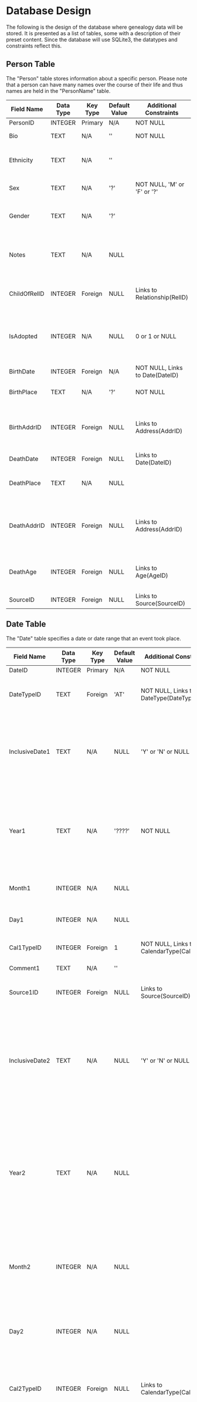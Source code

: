 # Database Design

The following is the design of the database where genealogy data will be stored.  It is presented as a list of tables, some with a description of their preset content.  Since the database will use SQLite3, the datatypes and constraints reflect this.

## Person Table

The "Person" table stores information about a specific person.  Please note that a person can have many names over the course of their life and thus names are held in the "PersonName" table.

Field Name   | Data Type | Key Type | Default Value | Additional Constraints          | Description 
------------ | --------- | -------- | ------------- | ------------------------------- | -----------
PersonID     | INTEGER   | Primary  | N/A           | NOT NULL                        | (RowID) ID
Bio          | TEXT      | N/A      | ''            | NOT NULL                        | Biography of person
Ethnicity    | TEXT      | N/A      | ''            |                                 | Description of Ethnicity (or NULL if unknown)
Sex          | TEXT      | N/A      | '?'           | NOT NULL, 'M' or 'F' or '?'     | Chromosonal Sex ('M', 'F' or '?' if unknown)
Gender       | TEXT      | N/A      | '?'           |                                 | Description of Gender (or '?' if unknown), will often match sex
Notes        | TEXT      | N/A      | NULL          |                                 | Any notes that aren't necessarily official but should nonetheless be recorded about a person
ChildOfRelID | INTEGER   | Foreign  | NULL          | Links to Relationship(RelID)    | Biological child of this relationship (or NULL if unknown)
IsAdopted    | INTEGER   | N/A      | NULL          | 0 or 1 or NULL                  | Specifies that the person was adopted.  Not required as this data is also included in the AdoptFoster table
BirthDate    | INTEGER   | Foreign  | N/A           | NOT NULL, Links to Date(DateID) | Date of Birth
BirthPlace   | TEXT      | N/A      | '?'           | NOT NULL                        | Birth Place Name (or '?' if unknown)
BirthAddrID  | INTEGER   | Foreign  | NULL          | Links to Address(AddrID)        | Birth Place Address ID (or NULL if not applicable, linked value is '?' if unknown)
DeathDate    | INTEGER   | Foreign  | NULL          | Links to Date(DateID)           | Death Date (or NULL if still alive)
DeathPlace   | TEXT      | N/A      | NULL          |                                 | Death Place Name (or NULL if still alive, '?' if unknown)
DeathAddrID  | INTEGER   | Foreign  | NULL          | Links to Address(AddrID)        | Death Place Address ID (or NULL if not applicable or still alive, Linked value is '?' if unknown)
DeathAge     | INTEGER   | Foreign  | NULL          | Links to Age(AgeID)             | Age at Death (or NULL if still alive, linked value is NULL:NULL:NULL if unknown)
SourceID     | INTEGER   | Foreign  | NULL          | Links to Source(SourceID)       | Source (or NULL if none)


## Date Table

The "Date" table specifies a date or date range that an event took place.

Field Name     | Data Type | Key Type | Default Value | Additional Constraints                     | Description 
-------------- | --------- | -------- | ------------- | ------------------------------------------ | -----------
DateID         | INTEGER   | Primary  | N/A           | NOT NULL                                   | (RowID) ID
DateTypeID     | TEXT      | Foreign  | 'AT'          | NOT NULL, Links to DateType(DateTypeID)    | Type of Date.  If 'BET', use '2' fields as well
InclusiveDate1 | TEXT      | N/A      | NULL          | 'Y' or 'N' or NULL                         | Does the date range include the date specified, Yes or No?  (NULL for "At" and "About" dates)
Year1          | TEXT      | N/A      | '????'        | NOT NULL                                   | At least 4 digits, replace any digit with '?' if unknown (e.g. 194? for between 1940 and 1949)
Month1         | INTEGER   | N/A      | NULL          |                                            | Month number or NULL if unknown
Day1           | INTEGER   | N/A      | NULL          |                                            | Day number or NULL if unknown
Cal1TypeID     | INTEGER   | Foreign  | 1             | NOT NULL, Links to CalendarType(CalTypeID) | Type of Calendar specified
Comment1       | TEXT      | N/A      | ''            |                                            | Comment on the Date
Source1ID      | INTEGER   | Foreign  | NULL          | Links to Source(SourceID)                  | Source for Date 1 (or NULL if none)
InclusiveDate2 | TEXT      | N/A      | NULL          | 'Y' or 'N' or NULL                         | Only used if DateTypeID is 'BET', otherwise NULL; Does the date range include the date specified, Yes or No?  (NULL also for "At" dates)
Year2          | TEXT      | N/A      | NULL          |                                            | Only used if DateTypeID is 'BET', otherwise NULL; At least 4 digits, replace any digit with '?' if unknown (e.g. 194? for between 1940 and 1949)
Month2         | INTEGER   | N/A      | NULL          |                                            | Only used if DateTypeID is 'BET', otherwise NULL; Month number or NULL also if unknown
Day2           | INTEGER   | N/A      | NULL          |                                            | Only used if DateTypeID is 'BET', otherwise NULL; Day number or NULL also if unknown
Cal2TypeID     | INTEGER   | Foreign  | NULL          | Links to CalendarType(CalTypeID)           | Only used if DateTypeID is 'BET', otherwise NULL; Type of Calendar specified
Comment2       | TEXT      | N/A      | NULL          |                                            | Only used if DateTypeID is 'BET', otherwise NULL; Comment on the Date
Source2ID      | INTEGER   | Foreign  | NULL          | Links to Source(SourceID)                  | Only used if DateTypeID is 'BET', otherwise NULL; Source for Date 2 (or NULL also if none)

Note that "FROM" dates are implemented as "AFTER" with "InclusiveDate1" set to 'Y', "TO" dates are "BEFORE" with "InclusiveDate1" set to 'Y' and "FROM ... TO ..." dates are implemented as "BETWEEN" dates with both "InclusiveDate" fields set to 'Y'.


## DateType Table

The "DateType" table details the type of date specified in the "Date" table.

Field Name   | Data Type | Key Type | Default Value | Additional Constraints | Description 
------------ | --------- | -------- | ------------- | ---------------------- | -----------
DateTypeID   | TEXT      | Primary  | N/A           | NOT NULL               | Indexes the types
DateTypeTxt  | TEXT      | N/A      | ''            | NOT NULL, UNIQUE       | Full date types

### Predefined Contents

This table has predefined contents as follows:

DateTypeID | DateTypeTxt
---------- | -----------
AT         | At
ABT        | About
BEF        | Before
AFT        | After
BET        | Between


## CalendarType Table

The "CalendarType" table details the type of calendar used for the date specified in the "Date" table.

Field Name   | Data Type | Key Type | Default Value | Additional Constraints | Description 
------------ | --------- | -------- | ------------- | ---------------------- | -----------
CalTypeID    | INTEGER   | Primary  | N/A           | NOT NULL               | (RowID) Index of the types
CalTypeName  | TEXT      | N/A      | ''            | NOT NULL, UNIQUE       | Names of the types

### Predefined Contents

This table has predefined contents as follows:

CalTypeID  | CalTypeName
---------- | -----------
1          | Gregorian
2          | Julian
3          | Hebrew
4          | French
5          | Roman
6          | Unknown
7          | Other

In the case of type 7 ("Other"), the calendar type should be specified in the comment in the "Date" table.


## Age

The "Age" table specifies the age or age range of a person when an event took place.

Field Name     | Data Type | Key Type | Default Value | Additional Constraints                     | Description 
-------------- | --------- | -------- | ------------- | ------------------------------------------ | -----------
AgeID          | INTEGER   | Primary  | N/A           | NOT NULL                                   | (RowID) ID
AgeTypeID      | TEXT      | Foreign  | 'AT'          | NOT NULL, Links to AgeType(AgeTypeID)      | Type of Age.  If 'BET', use '2' fields as well
InclusiveAge1  | TEXT      | N/A      | 'Y'           | 'Y' or 'N' or NULL                         | Does the age range include the age specified, Yes or No?  (NULL for "AT" and "ABT" ages, otherwise default Yes)
UseMonths1     | INTEGER   | N/A      | 1             | NOT NULL, 0 or 1                           | Are we using the Months field?  Specifically, the age could only be known in the days:years form.
NumYears1      | INTEGER   | N/A      | NULL          |                                            | Number of Years (or NULL if unknown)
NumMonths1     | INTEGER   | N/A      | NULL          |                                            | Number of Months (or NULL if unknown or not applicable (see UseMonths1 field))
NumDays1       | INTEGER   | N/A      | NULL          |                                            | Number of Days (or NULL if unknown)
Comment1       | TEXT      | N/A      | NULL          |                                            | Comment on the Age
Source1ID      | INTEGER   | Foreign  | NULL          | Links to Source(SourceID)                  | Source for Age 1 (or NULL if none)
InclusiveAge2  | TEXT      | N/A      | NULL          | 'Y' or 'N' or NULL                         | Only used if AgeTypeID is 'BET', otherwise NULL; Does the age range include the age specified, Yes or No?  (NULL default for most AgeTypeIDs, otherwise default Yes)
UseMonths2     | INTEGER   | N/A      | NULL          | 0 or 1 or NULL                             | Only used if AgeTypeID is 'BET', otherwise NULL; Are we using the Months field?  Specifically, the age could only be known in the days:years form.
NumYears2      | INTEGER   | N/A      | NULL          |                                            | Only used if AgeTypeID is 'BET', otherwise NULL; Number of Years (or NULL also if unknown)
NumMonths2     | INTEGER   | N/A      | NULL          |                                            | Only used if AgeTypeID is 'BET', otherwise NULL; Number of Months (or NULL also if unknown or not applicable (see UseMonths2 field))
NumDays2       | INTEGER   | N/A      | NULL          |                                            | Only used if AgeTypeID is 'BET', otherwise NULL; Number of Days (or NULL also if unknown)
Comment2       | TEXT      | N/A      | NULL          |                                            | Only used if AgeTypeID is 'BET', otherwise NULL; Comment on the Age
Source2ID      | INTEGER   | Foreign  | NULL          | Links to Source(SourceID)                  | Only used if AgeTypeID is 'BET', otherwise NULL; Source for Age 2 (or NULL also if none)


## AgeType Table

The "AgeType" table details the type of age specified in the "Age" table.

Field Name | Data Type | Key Type | Default Value | Additional Constraints | Description 
---------- | --------- | -------- | ------------- | ---------------------- | -----------
AgeTypeID  | TEXT      | Primary  | N/A           | NOT NULL               | Indexes the types
AgeTypeTxt | TEXT      | N/A      | ''            | UNIQUE, NOT NULL       | Full Age types

### Predefined Contents

This table has predefined contents as follows:

AgeTypeID | AgeTypeTxt
--------- | ----------
AT        | At
ABT       | About
BEF       | Before
AFT       | After
BET       | Between


## PersonName Table

The "PersonName" table stores the various names that a person uses over the course of their lifetime.

Field Name     | Data Type | Key Type | Default Value | Additional Constraints                     | Description 
-------------- | --------- | -------- | ------------- | ------------------------------------------ | -----------
NameID         | INTEGER   | Primary  | N/A           | NOT NULL                                   | (RowID) ID
PersonID       | INTEGER   | Foreign  | N/A           | NOT NULL, Links to Person(PersonID)        | The person whose name this is
UseStartDateID | INTEGER   | Foreign  | N/A           | NOT NULL, Links to Date(DateID)            | The date at which the person started using the name
UseEndDateID   | INTEGER   | Foreign  | NULL          | Links to Date(DateID)                      | The date at which the person stopped using this name, this can be NULL if they are still using it.
FamilyName     | TEXT      | N/A      | '?'           |                                            | Family Name(s) (usually Surname): can be NULL if not applicable, or '?' if unknown.  Use '???' for illegible letters. 
GivenName      | TEXT      | N/A      | '?'           |                                            | Given Name(s) (not middle names though - just those you'd address them by): can be NULL if not applicable, or '?' if unknown.  Use '???' for illegible letters.
Patronymic     | TEXT      | N/A      | NULL          |                                            | Patronymic if used: can be NULL if not applicable, or '?' if unknown.  Use '???' for illegible letters.
OtherNames     | TEXT      | N/A      | NULL          |                                            | Middle names etc.: can be NULL if not applicable, or '?' if unknown.  Use '???' for illegible letters.
TitlePrefix    | TEXT      | N/A      | NULL          |                                            | Title part used at the beginning of the name: can be NULL if not applicable, or '?' if unknown.  Use '???' for illegible letters.
TitleSuffix    | TEXT      | N/A      | NULL          |                                            | Title part used at the end of the name: can be NULL if not applicable, or '?' if unknown.  Use '???' for illegible letters.
TitleInterPart | TEXT      | N/A      | NULL          |                                            | Title part used during the name (e.g. 'of'): can be NULL if not applicable, or '?' if unknown.  Use '???' for illegible letters.
NameFormat     | TEXT      | N/A      | 'G F'         | NOT NULL                                   | Order in which the names go: 'G' for Given Name, 'F' for Family Name, 'P' for Patronymic, 'O' for other names, 'T' for Title Prefix, 'S' for Title Suffix, 'I' for Title InterPart.  Can be '?' if unknown.
PhoneticName   | TEXT      | N/A      | NULL          |                                            | How to pronounce the name: can be NULL if not applicable, or '?' if unknown.
PartsGuessed   | INTEGER   | N/A      | 0             | NOT NULL, 0 or 1                           | If 1, name contains guessed or illegible parts.
Comments       | TEXT      | N/A      | NULL          |                                            | Any comments on this name
SourceID       | INTEGER   | Foreign  | NULL          | Links to Source(SourceID)                  | Source (or NULL if none)


## PhysDesc Table

The "PhysDesc" table stores any physical descriptions of a person that have been documented.

Field Name  | Data Type | Key Type | Default Value | Additional Constraints              | Description 
----------- | --------- | -------- | ------------- | ----------------------------------- | -----------
PhysDescID  | INTEGER   | Primary  | N/A           | NOT NULL                            | (RowID) ID of Physical Description
PersonID    | INTEGER   | Foreign  | N/A           | NOT NULL, Links to Person(PersonID) | The person that this is the physical description of
PhysDescTxt | TEXT      | N/A      | ''            | NOT NULL                            | The Physical Description of the person
DescDate    | INTEGER   | Foreign  | N/A           | NOT NULL, Links to Date(DateID)     | The date of the Physical Description
Notes       | TEXT      | N/A      | NULL          |                                     | Any notes, however unofficial, about the description
SourceID    | INTEGER   | Foreign  | NULL          | Links to Source(SourceID)           | Source (or NULL if none)


## Beliefs

The "Beliefs" table stores the belief systems that a person subscribes to, whether a religious or political affiliation or something else.

Field Name     | Data Type | Key Type | Default Value | Additional Constraints                      | Description 
-------------- | --------- | -------- | ------------- | ------------------------------------------- | -----------
BeliefsID      | INTEGER   | Primary  | N/A           | NOT NULL                                    | (RowID) ID of Belief System
PersonID       | INTEGER   | Foreign  | N/A           | NOT NULL, Links to Person(PersonID)         | The Person for whom this is a belief system
BeliefTypeID   | INTEGER   | Foreign  | 1             | NOT NULL, Links to BeliefType(BeliefTypeID) | The type of Belief System
Description    | TEXT      | N/A      | ''            | NOT NULL                                    | Description of Belief System
StartDate      | INTEGER   | Foreign  | N/A           | NOT NULL, Links to Date(DateID)             | When the person started believing this (links to '?' values if unknown)
EndDate        | INTEGER   | Foreign  | NULL          | Links to Date(DateID)                       | When the person stopped believing this, or NULL if they never stopped (links to '?' values if unknown)
Comments       | TEXT      | N/A      | NULL          |                                             | Comments
SourceID       | INTEGER   | Foreign  | NULL          | Links to Source(SourceID)                   | Source (or NULL if none)


## BeliefType Table

The "BeliefType" table stores the types of belief system that a person can subscribe to, such as "Religious" or "Political".

Field Name    | Data Type | Key Type | Default Value | Additional Constraints | Description 
------------- | --------- | -------- | ------------- | ---------------------- | -----------
BeliefTypeID  | INTEGER   | Primary  | N/A           | NOT NULL               | (RowID) ID of the type of belief system
BeliefTypeTxt | TEXT      | N/A      | ''            | NOT NULL, UNIQUE       | The belief system type

### Predefined Contents

This table has predefined contents as follows:

BeliefTypeID | BeliefTypeTxt
------------ | ----------
1            | Religion
2            | Cult
3            | Political
4            | Other Formal
5            | Informal Attribute
6            | Other

Please note that "athiest" is an attribute of a belief system, so would fall under category 5 ("Informal Attribute").


## Nationality Table

The "Nationality" table stores the nationality or tribal affiliation of a person.  A person can have many overlapping nationalities or tribal affiliations.

Field Name     | Data Type | Key Type | Default Value | Additional Constraints                      | Description 
-------------- | --------- | -------- | ------------- | ------------------------------------------- | -----------
NatID          | INTEGER   | Primary  | N/A           | NOT NULL                                    | (RowID) ID of Nationality/Tribal Affiliation
PersonID       | INTEGER   | Foreign  | N/A           | NOT NULL, Links to Person(PersonID)         | The person for whom this Nationality/Tribal Affiliation applies
AffilTypeID    | INTEGER   | Foreign  | 2             | NOT NULL, Links to AffilType(AffilTypeID)   | Type of Affiliation
Description    | TEXT      | N/A      | ''            | NOT NULL                                    | Description of Affiliation
IDCode         | TEXT      | N/A      | NULL          |                                             | Identity Code (or NULL if not applicable, or '?' if unknown)
StartDate      | INTEGER   | Foreign  | N/A           | NOT NULL, Links to Date(DateID)             | The start date of the Affiliation
EndDate        | INTEGER   | Foreign  | NULL          | Links to Date(DateID)                       | The end date of the affiliation, or NULL if is hasn't ended.
ConvertedToID  | INTEGER   | Foreign  | NULL          | Links to Nationality(NatID)                 | The ID of the nationality it changed into if a nationality/affiliation type was converted to another, otherwise NULL.
Comments       | TEXT      | N/A      | NULL          |                                             | Any comments about this
SourceID       | INTEGER   | Foreign  | NULL          | Links to Source(SourceID)                   | Source (or NULL if none)


## AffilType Table

The "AffilType" table stores the type of affiliation detailed in the "Nationality" table.

Field Name   | Data Type | Key Type | Default Value | Additional Constraints | Description 
------------ | --------- | -------- | ------------- | ---------------------- | -----------
AffilTypeID  | INTEGER   | Primary  | N/A           | NOT NULL               | (RowID) ID of the Affilliation Type
AffilTypeTxt | TEXT      | N/A      | ''            | NOT NULL, UNIQUE       | Affilliation Type in full

### Predefined Contents

This table has predefined contents as follows:

AffilTypeID | AffilTypeTxt
----------- | ------------
1           | Tribe
2           | National Citizen
3           | Freedom to Remain
4           | Working Visa
5           | Permanent Residency
6           | Other


## AdoptFoster Table

The "AdoptFoster" table details the adoption or fosterhood of a person by a relationship.  Note that this can be a dummy relationship for adoption by single people not in relationships.

Field Name     | Data Type | Key Type | Default Value | Additional Constraints                             | Description 
-------------- | --------- | -------- | ------------- | -------------------------------------------------- | -----------
AdoptFosterID  | INTEGER   | Primary  | N/A           | NOT NULL                                           | (RowID) Adoption/Fosterhood ID
ByRelationship | INTEGER   | Foreign  | NULL          | Links to Relationship(RelID)                       | Adopted by Relationship ID (or NULL if unknown)
PersonID       | INTEGER   | Foreign  | N/A           | NOT NULL, Links to Person(PersonID)                | The person who was adopted
AdFosDate      | INTEGER   | Foreign  | N/A           | NOT NULL, Links to Date(DateID)                    | The date of the Adoption/Fosterhood.  Linked values are '?' if unknown
AdFosEndDate   | INTEGER   | Foreign  | NULL          | Links to Date(DateID)                              | The date the Adoption/Fosterhood ended or NULL if Not Applicable.  Linked values are '?' if unknown
AdoptTypeID    | INTEGER   | Foreign  | 1             | NOT NULL, Links to AdoptType(AdoptTypeID)          | The type of adoption or fosterhood
Description    | TEXT      | N/A      | ''            | NOT NULL                                           | Description of the Adoption/Fosterhood
PersonTypeID   | INTEGER   | Foreign  | 0             | NOT NULL, Links to AdoptPersonType(AdPersonTypeID) | Code for the person in the relationship adopting/fostering this person.
SourceID       | INTEGER   | Foreign  | NULL          | Links to Source(SourceID)                          | Source (or NULL if none)


## AdoptPersonType Table

The "AdoptPersonType" table details the who in a relationship is adopting/fostering a child, as descripted in the "AdoptFoster" table.

Field Name       | Data Type | Key Type | Default Value | Additional Constraints | Description 
---------------- | --------- | -------- | ------------- | ---------------------- | -----------
AdPersonTypeID   | INT       | Primary  | N/A           | NOT NULL, UNIQUE       | ID for person adopted type
AdPersonTypeDesc | TEXT      | N/A      | ''            | NOT NULL, UNIQUE       | Description of person adopted type

Note that since AdPersonTypeID is *NOT* the RowID, to avoid it being declared as such, the datatype *MUST* be written as `INT`.

### Predefined Contents

This table has predefined contents as follows:

AdPersonTypeID | AdPersonTypeDesc
-------------- | ----------------
0              | Unknown
1              | Person 1 Only
2              | Person 2 Only
3              | Both people in relationship


## AdoptType Table

The "AdoptType" table describes the type of adoption detailed in the "AdoptFoster" table.

Field Name   | Data Type | Key Type | Default Value | Additional Constraints | Description 
------------ | --------- | -------- | ------------- | ---------------------- | -----------
AdoptTypeID  | INTEGER   | Primary  | N/A           | NOT NULL               | (RowID) Adoption/Fosterhood Type ID
AdoptTypeTxt | TEXT      | N/A      | ''            | NOT NULL, UNIQUE       | Full Adoption/Fosterhood Type

### Predefined Contents

This table has predefined contents as follows:

AdoptTypeID | AdoptTypeTxt
----------- | ------------
1           | Legal Adoption
2           | Informal Adoption
3           | Fosterhood
4           | Other



## Relationship Table

The "Relationship" table describes details of the relationship between two people.  If a relationship includes more than two people (e.g. a polyamorous romantic relationship), multiple records will need to be entered in the "Relationship" table.

Field Name   | Data Type | Key Type | Default Value | Additional Constraints                      | Description 
------------ | --------- | -------- | ------------- | ------------------------------------------- | -----------
RelID        | INTEGER   | Primary  | N/A           | NOT NULL                                    | (RowID) ID of the relationship
Person1ID    | INTEGER   | Foreign  | N/A           | NOT NULL, Links to Person(PersonID)         | First person in relationship
Person2ID    | INTEGER   | Foreign  | NULL          | Links to Person(PersonID)                   | Second person in relationship or NULL if unknown (or also NULL if N/A in adoption)
RelTypeID    | INTEGER   | Foreign  | 7             | NOT NULL, Links to RelType(RelTypeID)       | The type of relationship
IsRomantic   | INTEGER   | N/A      | 1             | 0 or 1 or NULL                              | Is the relationship a romantic or a platonic one? (NULL if unknown)
Description  | TEXT      | N/A      | ''            | NOT NULL                                    | Description of the Relationship
RelEndTypeID | INTEGER   | Foreign  | 4             | NOT NULL, Links to RelEndType(RelEndTypeID) | The way the relationship ended
RelEndDesc   | TEXT      | N/A      | ''            | NOT NULL                                    | Description of how the relationship ended
ConvRelID    | INTEGER   | Foreign  | NULL          | Links to Relationship(RelID)                | If the Relationship End Type ID is 3 (converted), this links to the relationship it converted into.
Notes        | TEXT      | N/A      | NULL          |                                             | Any notes, however unofficial, on this relationship
SourceID     | INTEGER   | Foreign  | NULL          | Links to Source(SourceID)                   | Source (or NULL if none)


## RelType Table

The "RelType" table describes the type of relationship detailed in the "Relationship" table.  It includes a "Dummy" type for use in single-person adoptions.

Field Name   | Data Type | Key Type | Default Value | Additional Constraints | Description 
------------ | --------- | -------- | ------------- | ---------------------- | -----------
RelTypeID    | INTEGER   | Primary  | N/A           | NOT NULL               | (RowID) ID of the Relationship Type
RelTypeTxt   | TEXT      | N/A      | ''            | NOT NULL, UNIQUE       | Full Relationship Type
CanHaveChild | INTEGER   | N/A      | 1             | NOT NULL, 0 or 1       | Can this relationship type give birth to a child?

### Predefined Contents

This table has predefined contents as follows:

RelTypeID | RelTypeTxt                   | CanHaveChild | *Comment*
--------- | ---------------------------- | ------------ | ---------
1         | Sperm/Egg donor              | 1            | 
2         | Surrogate                    | 1            | 
3         | Very Short Term Relationship | 1            | *(e.g. one-night's stand)*
4         | Short Term Relationship      | 1            | 
5         | Long Term Relationship       | 1            | 
6         | Formal Engagement            | 1            | 
7         | Marriage                     | 1            | 
8         | Civil Partnership            | 1            | 
9         | Friends                      | 0            | 
10        | Sexual Friendship            | 1            | *(Friends with benefits)*
11        | Godparent/Godchild           | 0            | *(Person 1 is Godparent, Person 2 is Godchild)*
12        | Witness at marriage          | 0            | *(Person 1 is wed, Person 2 is Witness)*
13        | Other                        | 1            | 
14        | (Dummy)                      | 0            | *(Dummy relationship for single-person adoptions)*


## RelEndType Table

The "RelEndType" table describes the way a relationship (detailed in the "Relationship" table) has ended.  If the type is 3 ("Converted"), the relationship table includes the relationship the current one converted into.

Field Name    | Data Type | Key Type | Default Value | Additional Constraints | Description 
------------- | --------- | -------- | ------------- | ---------------------- | -----------
RelEndTypeID  | INTEGER   | Primary  | N/A           | NOT NULL               | (RowID) ID of the Relationship End Type
RelEndTypeTxt | TEXT      | N/A      | ''            | NOT NULL, UNIQUE       | Full Relationship End Type

### Predefined Contents

This table has predefined contents as follows:

RelEndTypeID | RelEndTypeTxt | *Comment*
------------ | ------------- | ---------
1            | Split         | *(e.g. Divorce, Anullment, etc)*
2            | Death         | *(of a Participant)*
3            | Converted     | *(into another relationship type)*
4            | Unknown       |   


## Job Table

The "Job" table details the form of employment a person has.  This employment may be paid or unpaid.

Field Name     | Data Type | Key Type | Default Value | Additional Constraints              | Description 
-------------- | --------- | -------- | ------------- | ----------------------------------- | -----------
JobID          | INTEGER   | Primary  | N/A           | NOT NULL                            | (RowID) ID of Job
PersonID       | INTEGER   | Foreign  | N/A           | NOT NULL, Links to Person(PersonID) | Person whose job this is
JobTitle       | TEXT      | N/A      | ''            | NOT NULL                            | Title of Job
JobDescription | TEXT      | N/A      | ''            | NOT NULL                            | Description of Job
PayDescription | TEXT      | N/A      | '?'           | NOT NULL                            | Description of Pay or '?' if pay is unknown
StartDate      | INTEGER   | Foreign  | N/A           | NOT NULL, Links to Date(DateID)     | Date the person started the Job
EndDate        | INTEGER   | Foreign  | NULL          | Links to Date(DateID)               | Date the person ended the job (or NULL if the job is still ongoing)
Comments       | TEXT      | N/A      | NULL          |                                     | Comments on the Job
SourceID       | INTEGER   | Foreign  | NULL          | Links to Source(SourceID)           | Source (or NULL if none)


## Address Table

The "Address" table details the addresses of various locations.

Field Name     | Data Type | Key Type | Default Value | Additional Constraints    | Description 
-------------- | --------- | -------- | ------------- | ------------------------- | -----------
AddrID         | INTEGER   | Primary  | N/A           | NOT NULL                  | (RowID) ID of Address
Description    | TEXT      | N/A      | ''            | NOT NULL                  | Description of Address
AddrNameNum    | TEXT      | N/A      | '?'           | NOT NULL                  | Address Name or Number (or '?' if unknown)
AddrLine2      | TEXT      | N/A      | NULL          |                           | Address Line 2 (or NULL if not applicable)
AddrRoad       | TEXT      | N/A      | NULL          |                           | Address Road (or '?' if unknown, or NULL if not applicable)
AddrSettlement | TEXT      | N/A      | NULL          |                           | Settlement (or '?' if unknown, or NULL if not applicable)
AddrBorough    | TEXT      | N/A      | NULL          |                           | Borough  (or '?' if unknown, or NULL if not applicable)
AddrCounty     | TEXT      | N/A      | NULL          |                           | County  (or '?' if unknown, or NULL if not applicable)
AddrState      | TEXT      | N/A      | NULL          |                           | State  (or '?' if unknown, or NULL if not applicable)
AddrPostCode   | TEXT      | N/A      | NULL          |                           | Postal Code or similar  (or '?' if unknown, or NULL if not applicable)
AddrCountry    | TEXT      | N/A      | NULL          |                           | Country  (or '?' if unknown, or NULL if not applicable)
Latitude       | REAL      | N/A      | NULL          |                           | Latitude (or NULL if unknown)
Longitude      | REAL      | N/A      | NULL          |                           | Longitude (or NULL if unknown)
FixTelNum      | TEXT      | N/A      | NULL          |                           | Fixed (land-line) Telephone Number  (or '?' if unknown, or NULL if not applicable)
Notes          | TEXT      | N/A      | NULL          |                           | Any notes, even if unofficial
SourceID       | INTEGER   | Foreign  | NULL          | Links to Source(SourceID) | Source (or NULL if none)


## LivingAddr Table

The "LivingAddr" table details the residency of a person (from the "Person" table) at an address (from the "Address" table).

Field Name   | Data Type | Key Type | Default Value | Additional Constraints              | Description 
------------ | --------- | -------- | ------------- | ----------------------------------- | -----------
LivingAddrID | INTEGER   | Primary  | N/A           | NOT NULL                            | (RowID) ID of Living Address
PersonID     | INTEGER   | Foreign  | N/A           | NOT NULL, Links to Person(PersonID) | Person whose address this is
AddrID       | INTEGER   | Foreign  | N/A           | NOT NULL, Links to Address(AddrID)  | The Address
ArrivedDate  | INTEGER   | Foreign  | N/A           | NOT NULL, Links to Date(DateID)     | Date the person arrived at the address
LeftDate     | INTEGER   | Foreign  | NULL          | Links to Date(DateID)               | Date the person left the address, or NULL if they haven't left yet
Notes        | TEXT      | N/A      | NULL          |                                     | Any notes, however unofficial, on this residence
SourceID     | INTEGER   | Foreign  | NULL          | Links to Source(SourceID)           | Source (or NULL if none)


## WorkingAddr Table

The "WorkingAddr" table details the addresses at which a person's employment is situated.  A person's job can change addresses over the course of their employment in the same role with the same firm.  Additionally, some jobs may move regularly (such as construction work) and/or be situated in multiple sites at once.  The separation of this table from the "Job" table allows for all these conditions.

Field Name     | Data Type | Key Type | Default Value | Additional Constraints             | Description 
-------------- | --------- | -------- | ------------- | ---------------------------------- | -----------
WorkingAddrID  | INTEGER   | Primary  | N/A           | NOT NULL                           | (RowID) ID of Working Address
JobID          | INTEGER   | Foreign  | N/A           | NOT NULL, Links to Job(JobID)      | Job at this address
AddrID         | INTEGER   | Foreign  | N/A           | NOT NULL, Links to Address(AddrID) | The Address
ArrivedDate    | INTEGER   | Foreign  | N/A           | NOT NULL, Links to Date(DateID)    | Date the job arrived at the address
LeftDate       | INTEGER   | Foreign  | NULL          | Links to Date(DateID)              | Date the job left the address, or NULL if it hasn't left yet
Description    | TEXT      | N/A      | ''            | NOT NULL                           | Description of this job being at this address
Notes          | TEXT      | N/A      | NULL          |                                    | Any notes, however unofficial, about this job at this address
SourceID       | INTEGER   | Foreign  | NULL          | Links to Source(SourceID)          | Source (or NULL if none)


## OtherContact Table

The "OtherContact" table stores additional contact details for a person.

Field Name     | Data Type | Key Type | Default Value | Additional Constraints                        | Description 
-------------- | --------- | -------- | ------------- | --------------------------------------------- | -----------
OtherContactID | INTEGER   | Primary  | N/A           | NOT NULL                                      | (RowID) ID of the Other Contact-type Address
PersonID       | INTEGER   | Foreign  | N/A           | NOT NULL, Links to Person(PersonID)           | Person whose contact details these are
StartDate      | INTEGER   | Foreign  | N/A           | NOT NULL, Links to Date(DateID)               | Date the person gained these contact details
EndDate        | INTEGER   | Foreign  | NULL          | Links to Date(DateID)                         | Date the person lost these contact details, or NULL if they are still valid
ContactTypeID  | INTEGER   | Foreign  | 1             | NOT NULL, Links to ContactType(ContactTypeID) | Type of Contact Details
Description    | TEXT      | N/A      | ''            | NOT NULL                                      | Description of contact details
Data           | TEXT      | N/A      | ''            | NOT NULL                                      | Contact Details
Notes          | TEXT      | N/A      | NULL          |                                               | Any notes, however unofficial, on these contact details
SourceID       | INTEGER   | Foreign  | NULL          | Links to Source(SourceID)                     | Source (or NULL if none)


## ContactType Table

The "ContactType" table details the types of contact that are stored in the "OtherContact" table.

Field Name     | Data Type | Key Type | Default Value | Additional Constraints | Description 
-------------- | --------- | -------- | ------------- | ---------------------- | -----------
ContactTypeID  | INTEGER   | Primary  | N/A           | NOT NULL               | (RowID) ID of the Contact Type
ContactTypeTxt | TEXT      | N/A      | ''            | NOT NULL               | Full Contact Type

### Predefined Contents

This table has predefined contents as follows:

ContactTypeID | ContactTypeTxt
------------- | --------------
1             | Fixed Telephone Number
2             | Mobile Telephone Number
3             | Facsimile Number
4             | Telex/Teleprinter Number
5             | E-Mail Address
6             | Web Address
7             | Instant Messaging Address
8             | VOIP Number/Address
9             | Social Media Account
10            | Other


## EducAchieve Table

The "EducAchieve" table describes the Educational Achievements (qualifications, etc) of a person.

Field Name    | Data Type | Key Type | Default Value | Additional Constraints              | Description 
------------- | --------- | -------- | ------------- | ----------------------------------- | -----------
EducAchieveID | INTEGER   | Primary  | N/A           | NOT NULL                            | (RowID) Educational Achievement ID
PersonID      | INTEGER   | Foreign  | N/A           | NOT NULL, Links to Person(PersonID) | Person who achieved it
AchieveDate   | INTEGER   | Foreign  | N/A           | NOT NULL, Links to Date(DateID)     | Date they achieved it
QualName      | TEXT      | N/A      | ''            | NOT NULL                            | Qualification Name
QualType      | TEXT      | N/A      | ''            | NOT NULL                            | Qualification Type
Subject       | TEXT      | N/A      | NULL          |                                     | Subject of Qualification, or NULL if too general
Description   | TEXT      | N/A      | ''            | NOT NULL                            | Description of Qualification
PlaceName     | TEXT      | N/A      | NULL          |                                     | Place qualification was achieved or NULL if not applicable
PlaceAddrID   | INTEGER   | Foreign  | NULL          | Links to Address(AddrID)            | Address of the place (or NULL if Unknown, also NULL if unapplicable (above will be NULL too in this case)).
Notes         | TEXT      | N/A      | NULL          |                                     | Any notes, however unofficial, about this qualification
SourceID      | INTEGER   | Foreign  | NULL          | Links to Source(SourceID)           | Source (or NULL if none)


## Event Table

The "Event" table details the events that take place throughout a person's life that aren't covered by the other tables.

Field Name    | Data Type | Key Type | Default Value | Additional Constraints              | Description 
------------- | --------- | -------- | ------------- | ----------------------------------- | -----------
EventID       | INTEGER   | Primary  | N/A           | NOT NULL                            | (RowID) Event ID
PersonID      | INTEGER   | Foreign  | N/A           | NOT NULL, Links to Person(PersonID) | Person to whom the event occurred
EventDate     | INTEGER   | Foreign  | N/A           | NOT NULL, Links to Date(DateID)     | Date of the Event
AgeAtEvent    | INTEGER   | Foreign  | NULL          | Links to Age(AgeID)                 | Person's age at event
Description   | TEXT      | N/A      | ''            | NOT NULL                            | Short description of event
Details       | TEXT      | N/A      | NULL          |                                     | Event Details (or NULL if not applicable)
PlaceName     | TEXT      | N/A      | NULL          |                                     | Place the where the event occurred (or NULL if not applicable)
PlaceAddr     | INTEGER   | Foreign  | NULL          | Links to Address(AddrID)            | Address of place the where the event occurred (or NULL if not applicable)
Notes         | TEXT      | N/A      | NULL          |                                     | Any notes, however unofficial, about this event
SourceID      | INTEGER   | Foreign  | NULL          | Links to Source(SourceID)           | Source (or NULL if none)


## Source Table

The "Source" table stores details of the sources referred to by other tables.  Note that some data will be stored externally in files whose path is stored in this table.

Field Name    | Data Type | Key Type | Default Value | Additional Constraints                      | Description 
------------- | --------- | -------- | ------------- | ------------------------------------------- | -----------
SourceID      | INTEGER   | Primary  | N/A           | NOT NULL                                    | (RowID) Source ID
SourceTypeID  | INTEGER   | Foreign  | N/A           | NOT NULL, Links to SourceType(SourceTypeID) | The type of source
Description   | TEXT      | N/A      | ''            | NOT NULL                                    | Description of the source
FromDate      | INTEGER   | Foreign  | N/A           | NOT NULL, Links to Date(DateID)             | The date from which the work, well, dates.  Links to '?' if unknown.
FromWork      | TEXT      | N/A      | NULL          |                                             | Work the source is from (e.g. name of a book, etc).  If not applicable, is NULL.
SectPagePara  | TEXT      | N/A      | NULL          |                                             | Section, Page and Paragraph reference or at least some way of locating source in work, or NULL if not applicable.
Location      | TEXT      | N/A      | NULL          |                                             | Location of source (e.g. a library) or NULL if not applicable.
LocationAddr  | INTEGER   | Foreign  | NULL          | Links to Address(AddrID)                    | Address of source location, or NULL if not applicable or unknown (if unknown, above field won't be NULL).
CallNum       | TEXT      | N/A      | NULL          |                                             | Call Number or other reference form for work in location, or '?' if unknown, or NULL if not applicable.
LangCodeMajor | TEXT      | Foreign  | NULL          | Links to ISO6393(Code3)                     | ISO 639-3 code (Major part), or NULL if not applicable.
LangCodeMinor | TEXT      | N/A      | NULL          |                                             | ISO 639-3 code (Minor/National part), or NULL if not applicable.
AccessedDate  | INTEGER   | Foreign  | N/A           | NOT NULL, Links to Date(DateID)             | The date the source was accessed and/or details added to the database.
InternalData  | TEXT      | N/A      | NULL          |                                             | Typed Data from source, or NULL if this cannot be done.
ExternalData  | TEXT      | N/A      | NULL          |                                             | Path of external file containing source data, or NULL if not applicable
ExtDataMIME   | TEXT      | N/A      | NULL          |                                             | MIME type of External Data file, or NULL if not applicable.
Reliability   | INTEGER   | N/A      | NULL          |                                             | Reliability assessment of data in a scale of 0 to 3, or NULL if unknown.
Notes         | TEXT      | N/A      | NULL          |                                             | Any notes, however unofficial, about the source.


## SourceType Table

The "SourceType" table details the type of information stored in the "Source" table.

Field Name     | Data Type | Key Type | Default Value | Additional Constraints | Description 
-------------- | --------- | -------- | ------------- | ---------------------- | -----------
SourceTypeID   | INTEGER   | Primary  | N/A           | NOT NULL               | (RowID) Source Type ID
SourceTypeTxt  | TEXT      | N/A      | ''            | NOT NULL, UNIQUE       | The full Source Type

### Predefined Contents

This table has predefined contents as follows:

SourceTypeID | SourceTypeTxt
------------ | -------------
1            | Memory
2            | Record
3            | Image
4            | Audio
5            | Video
6            | Other


## Multimedia Table

The "Multimedia" table details external multimedia files that aren't being used as sources.

Field Name   | Data Type | Key Type | Default Value              | Additional Constraints          | Description 
------------ | --------- | -------- | -------------------------- | ------------------------------- | -----------
MultimediaID | INTEGER   | Primary  | N/A                        | NOT NULL                        | (RowID) ID of Other Multimedia
Description  | TEXT      | N/A      | ''                         | NOT NULL                        | Description of the Multimedia
OriginDate   | INTEGER   | Foreign  | N/A                        | NOT NULL, Links to Date(DateID) | Original date of the Multimedia (Linked values are '?' if unknown)
Data         | TEXT      | N/A      | ''                         | NOT NULL                        | Path of external data file containing Multimedia
DataMIME     | TEXT      | N/A      | 'application/octet-stream' | NOT NULL                        | MIME type of the external data file
Notes        | TEXT      | N/A      | NULL                       |                                 | Any notes, however unofficial, on the Multimedia


## InMultimedia Table

The "InMultimedia" table Describes the people (in the "Person" table) appearing in a particular piece of multimedia (in the "Multimedia" table).  This table gets over the Many-To-Many relationship of this situation.

Field Name     | Data Type | Key Type | Default Value | Additional Constraints                      | Description 
-------------- | --------- | -------- | ------------- | ------------------------------------------- | -----------
InMultimediaID | INTEGER   | Primary  | N/A           | NOT NULL                                    | (RowID) ID of Multimedia Assignment
MultimediaID   | INTEGER   | Foreign  | N/A           | NOT NULL, Links to Multimedia(MultimediaID) | ID of the Other Multimedia
PersonID       | INTEGER   | Foreign  | N/A           | NOT NULL, Links to Person(PersonID)         | ID of the person featured in the Multimedia
Notes          | TEXT      | N/A      | NULL          |                                             | Any notes, however unofficial, about the person's role in the Multimedia


## ISO6393 Table

The "ISO6393" table stores possible ISO-639-3 Language codes that can be assigned to sources.

Field Name | Data Type | Key Type | Default Value | Additional Constraints                           | Description 
---------- | --------- | -------- | ------------- | ------------------------------------------------ | -----------
Code3      | TEXT      | Primary  | N/A           | NOT NULL, UNIQUE                                 | The ISO-639-3 code
Code2B     | TEXT      | N/A      | NULL          |                                                  | The ISO-639-2 Bibliographic code (or NULL if not available)
Code2T     | TEXT      | N/A      | NULL          |                                                  | The ISO-639-2 Terminology code (or NULL if not available)
Code1      | TEXT      | N/A      | NULL          |                                                  | The ISO-639-1 code (or NULL if not available)
ScopeCode  | TEXT      | N/A      | 'I'           | NOT NULL, 'I' or 'M' or 'S'                      | Single letter specifying the scope of the language code: I(ndividual), M(acrolanguage), S(pecial)
TypeCode   | TEXT      | N/A      | 'L'           | NOT NULL, 'A' or 'C' or 'E' or 'H' or 'L' or 'S' | Single letter specifying the type of the language code: A(ncient), C(onstructed), E(xtinct), H(istorical), L(iving), S(pecial)
RefName    | TEXT      | N/A      | ''            | NOT NULL                                         | The reference name of the language
Comment    | TEXT      | N/A      | NULL          |                                                  | Any comments about the language.

### Predefined Contents

This table has predefined contents.  See the external file 'iso-6393-3.tab' for the data.


## MetaInfo Table

The "MetaInfo" stores metadata about the database.

Field Name | Data Type | Key Type | Default Value | Additional Constraints                           | Description 
---------- | --------- | -------- | ------------- | ------------------------------------------------ | -----------
Element    | TEXT      | Primary  | N/A           | NOT NULL, UNIQUE                                 | Meta Information Element
Value      | TEXT      | N/A      | NULL          |                                                  | Meta Information Value

### Predefined Contents

This table has predefined contents as follows:

Element   | Value | *Comment*
--------- | ----- | ---------
Version   |       | *Program version that made the database*
Last_Edit |       | *Date/time of last edit in YYYY-MM-DD HH:MM:SS +ZZZZ format*


